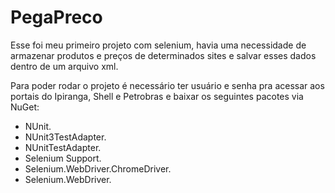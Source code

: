 # PegaPreco

Esse foi meu primeiro projeto com selenium, havia uma necessidade de armazenar produtos e preços de determinados sites e salvar esses dados dentro de um arquivo xml. 

Para poder rodar o projeto é necessário ter usuário e senha pra acessar aos portais do Ipiranga, Shell e Petrobras e baixar os seguintes pacotes via NuGet:

- NUnit. 
- NUnit3TestAdapter.
- NUnitTestAdapter.
- Selenium Support.
- Selenium.WebDriver.ChromeDriver.
- Selenium.WebDriver.
